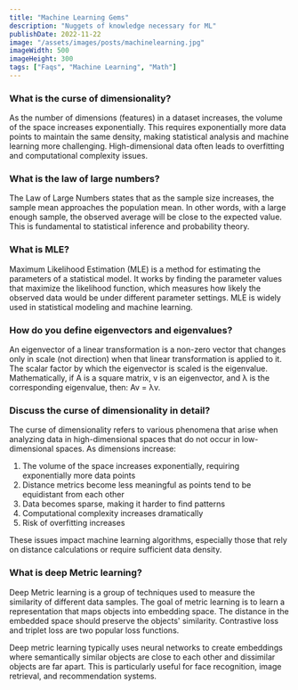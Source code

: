 ```yaml
---
title: "Machine Learning Gems"
description: "Nuggets of knowledge necessary for ML"
publishDate: 2022-11-22
image: "/assets/images/posts/machinelearning.jpg"
imageWidth: 500
imageHeight: 300
tags: ["Faqs", "Machine Learning", "Math"]
---
```


### What is the curse of dimensionality?

As the number of dimensions (features) in a dataset increases, the volume of the space increases exponentially. This requires exponentially more data points to maintain the same density, making statistical analysis and machine learning more challenging. High-dimensional data often leads to overfitting and computational complexity issues.

### What is the law of large numbers?

The Law of Large Numbers states that as the sample size increases, the sample mean approaches the population mean. In other words, with a large enough sample, the observed average will be close to the expected value. This is fundamental to statistical inference and probability theory.

### What is MLE?

Maximum Likelihood Estimation (MLE) is a method for estimating the parameters of a statistical model. It works by finding the parameter values that maximize the likelihood function, which measures how likely the observed data would be under different parameter settings. MLE is widely used in statistical modeling and machine learning.

### How do you define eigenvectors and eigenvalues?

An eigenvector of a linear transformation is a non-zero vector that changes only in scale (not direction) when that linear transformation is applied to it. The scalar factor by which the eigenvector is scaled is the eigenvalue. Mathematically, if A is a square matrix, v is an eigenvector, and λ is the corresponding eigenvalue, then: Av = λv.

### Discuss the curse of dimensionality in detail?

The curse of dimensionality refers to various phenomena that arise when analyzing data in high-dimensional spaces that do not occur in low-dimensional spaces. As dimensions increase:

1. The volume of the space increases exponentially, requiring exponentially more data points
2. Distance metrics become less meaningful as points tend to be equidistant from each other
3. Data becomes sparse, making it harder to find patterns
4. Computational complexity increases dramatically
5. Risk of overfitting increases

These issues impact machine learning algorithms, especially those that rely on distance calculations or require sufficient data density.

### What is deep Metric learning?

Deep Metric learning is a group of techniques used to measure the similarity of different data samples. The goal of metric learning is to learn a representation that maps objects into embedding space. The distance in the embedded space should preserve the objects' similarity. Contrastive loss and triplet loss are two popular loss functions.

Deep metric learning typically uses neural networks to create embeddings where semantically similar objects are close to each other and dissimilar objects are far apart. This is particularly useful for face recognition, image retrieval, and recommendation systems.
